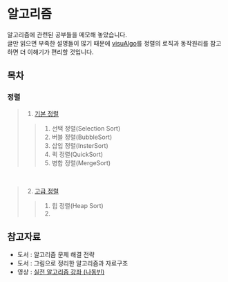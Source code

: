 # 알고리즘
알고리즘에 관련된 공부들을 메모해 놓았습니다.  
글만 읽으면 부족한 설명들이 많기 때문에
[visuAlgo](https://visualgo.net/en)를 정렬의 로직과 동작원리를 참고하면 더 이해기가 편리할 것입니다.

## 목차

### 정렬
>1. [기본 정렬](https://github.com/kujaHn/Algorithm/tree/main/src/basicsort)
>   >   1. 선택 정렬(Selection Sort)
>   >   2. 버블 정렬(BubbleSort)
>   >   3. 삽입 정렬(InsterSort)
>   >   4. 퀵 정렬(QuickSort)
>   >   5. 병합 정렬(MergeSort)  
    
<br>

>2. [고급 정렬](https://github.com/kujaHn/Algorithm/tree/main/src/treesort)
>   >   1. 힙 정렬(Heap Sort)
>   >   2. 
>   >
>   >
>   >
>   >

## 참고자료
* 도서 : 알고리즘 문제 해결 전략
* 도서 : 그림으로 정리한 알고리즘과 자료구조
* 영상 : [실전 알고리즘 강좌 (나동빈)](https://www.youtube.com/watch?v=qQ5iLNjpxSk&list=PLRx0vPvlEmdDHxCvAQS1_6XV4deOwfVrz)

